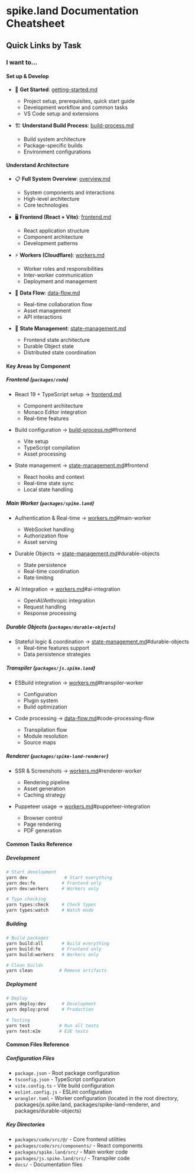 # spike.land Documentation Cheatsheet

## Quick Links by Task

### I want to...

#### Set up & Develop
- 🚀 **Get Started**: [getting-started.md](development/getting-started.md)
  - Project setup, prerequisites, quick start guide
  - Development workflow and common tasks
  - VS Code setup and extensions

- 🏗️ **Understand Build Process**: [build-process.md](development/build-process.md)
  - Build system architecture
  - Package-specific builds
  - Environment configurations

#### Understand Architecture
- 📋 **Full System Overview**: [overview.md](architecture/overview.md)
  - System components and interactions
  - High-level architecture
  - Core technologies

- 🖥️ **Frontend (React + Vite)**: [frontend.md](architecture/frontend.md)
  - React application structure
  - Component architecture
  - Development patterns

- ⚡ **Workers (Cloudflare)**: [workers.md](architecture/workers.md)
  - Worker roles and responsibilities
  - Inter-worker communication
  - Deployment and management

- 🔄 **Data Flow**: [data-flow.md](architecture/data-flow.md)
  - Real-time collaboration flow
  - Asset management
  - API interactions

- 💾 **State Management**: [state-management.md](architecture/state-management.md)
  - Frontend state architecture
  - Durable Object state
  - Distributed state coordination

#### Key Areas by Component

##### Frontend (`packages/code`)
- React 19 + TypeScript setup → [frontend.md](architecture/frontend.md)
  - Component architecture
  - Monaco Editor integration
  - Real-time features

- Build configuration → [build-process.md](development/build-process.md)#frontend
  - Vite setup
  - TypeScript compilation
  - Asset processing

- State management → [state-management.md](architecture/state-management.md)#frontend
  - React hooks and context
  - Real-time state sync
  - Local state handling

##### Main Worker (`packages/spike.land`)
- Authentication & Real-time → [workers.md](architecture/workers.md)#main-worker
  - WebSocket handling
  - Authorization flow
  - Asset serving

- Durable Objects → [state-management.md](architecture/state-management.md)#durable-objects
  - State persistence
  - Real-time coordination
  - Rate limiting

- AI Integration → [workers.md](architecture/workers.md)#ai-integration
  - OpenAI/Anthropic integration
  - Request handling
  - Response processing

##### Durable Objects (`packages/durable-objects`)
- Stateful logic & coordination → [state-management.md](architecture/state-management.md)#durable-objects
  - Real-time features support
  - Data persistence strategies

##### Transpiler (`packages/js.spike.land`)
- ESBuild integration → [workers.md](architecture/workers.md)#transpiler-worker
  - Configuration
  - Plugin system
  - Build optimization

- Code processing → [data-flow.md](architecture/data-flow.md)#code-processing-flow
  - Transpilation flow
  - Module resolution
  - Source maps

##### Renderer (`packages/spike-land-renderer`)
- SSR & Screenshots → [workers.md](architecture/workers.md)#renderer-worker
  - Rendering pipeline
  - Asset generation
  - Caching strategy

- Puppeteer usage → [workers.md](architecture/workers.md)#puppeteer-integration
  - Browser control
  - Page rendering
  - PDF generation

#### Common Tasks Reference

##### Development
```bash
# Start development
yarn dev              # Start everything
yarn dev:fe          # Frontend only
yarn dev:workers     # Workers only

# Type checking
yarn types:check     # Check types
yarn types:watch     # Watch mode
```

##### Building
```bash
# Build packages
yarn build:all       # Build everything
yarn build:fe        # Frontend only
yarn build:workers   # Workers only

# Clean builds
yarn clean          # Remove artifacts
```

##### Deployment
```bash
# Deploy
yarn deploy:dev      # Development
yarn deploy:prod     # Production

# Testing
yarn test           # Run all tests
yarn test:e2e       # E2E tests
```

#### Common Files Reference

##### Configuration Files
- `package.json` - Root package configuration
- `tsconfig.json` - TypeScript configuration
- `vite.config.ts` - Vite build configuration
- `eslint.config.js` - ESLint configuration
- `wrangler.toml` - Worker configuration (located in the root directory, packages/js.spike.land, packages/spike-land-renderer, and packages/durable-objects)

##### Key Directories
- `packages/code/src/@/` - Core frontend utilities
- `packages/code/src/components/` - React components
- `packages/spike.land/src/` - Main worker code
- `packages/js.spike.land/src/` - Transpiler code
- `docs/` - Documentation files
